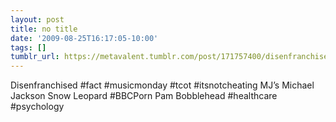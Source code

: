 ```yaml
---
layout: post
title: no title
date: '2009-08-25T16:17:05-10:00'
tags: []
tumblr_url: https://metavalent.tumblr.com/post/171757400/disenfranchised-fact-musicmonday-tcot
---
```

Disenfranchised #fact #musicmonday #tcot #itsnotcheating MJ’s Michael Jackson Snow Leopard #BBCPorn Pam Bobblehead #healthcare #psychology

